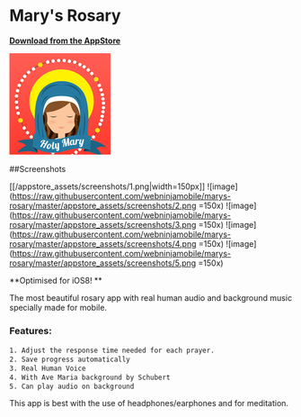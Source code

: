 # Mary's Rosary

**[Download from the AppStore](https://itunes.apple.com/us/app/marys-rosary/id1034355078?ls=1&mt=8)**

![image](https://raw.githubusercontent.com/webninjamobile/marys-rosary/master/appstore_assets/appicons/Icon-60%403x.png)


##Screenshots

[[/appstore_assets/screenshots/1.png|width=150px]]
![image](https://raw.githubusercontent.com/webninjamobile/marys-rosary/master/appstore_assets/screenshots/2.png =150x)
![image](https://raw.githubusercontent.com/webninjamobile/marys-rosary/master/appstore_assets/screenshots/3.png =150x)
![image](https://raw.githubusercontent.com/webninjamobile/marys-rosary/master/appstore_assets/screenshots/4.png =150x)
![image](https://raw.githubusercontent.com/webninjamobile/marys-rosary/master/appstore_assets/screenshots/5.png =150x)

**Optimised for iOS8!
**

The most beautiful rosary app with real human audio and background music specially made for mobile.

### Features:
	1. Adjust the response time needed for each prayer. 
	2. Save progress automatically
	3. Real Human Voice
	4. With Ave Maria background by Schubert
	5. Can play audio on background

This app is best with the use of headphones/earphones and for meditation.

